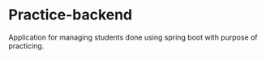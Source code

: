 # Practice-backend
Application for managing students done using spring boot with purpose of practicing.
